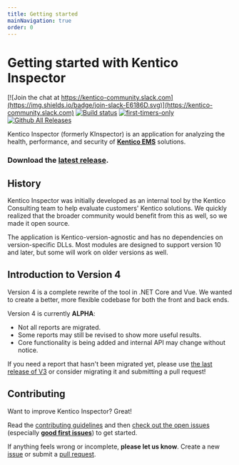```yaml
---
title: Getting started
mainNavigation: true
order: 0
---
```


# Getting started with Kentico Inspector

[![Join the chat at https://kentico-community.slack.com](https://img.shields.io/badge/join-slack-E6186D.svg)](https://kentico-community.slack.com)
[![Build status](https://ci.appveyor.com/api/projects/status/n3nrch61bqxh497e/branch/master?svg=true)](https://ci.appveyor.com/project/kentico/kinspector-98xj0/branch/master)
[![first-timers-only](https://img.shields.io/badge/first--timers--only-friendly-blue.svg)](http://www.firsttimersonly.com/)
[![Github All Releases](https://img.shields.io/github/downloads/kentico/kinspector/total.svg)](https://github.com/Kentico/KInspector/releases)

Kentico Inspector (formerly KInspector) is an application for analyzing the health, performance, and security of **[Kentico EMS](https://www.kentico.com/)** solutions.

### Download the [latest release](https://github.com/Kentico/KInspector/releases/latest).

## History

Kentico Inspector was initially developed as an internal tool by the Kentico Consulting team to help evaluate customers' Kentico solutions. We quickly realized that the broader community would benefit from this as well, so we made it open source.

The application is Kentico-version-agnostic and has no dependencies on version-specific DLLs. Most modules are designed to support version 10 and later, but some will work on older versions as well.

## Introduction to Version 4

Version 4 is a complete rewrite of the tool in .NET Core and Vue. We wanted to create a better, more flexible codebase for both the front and back ends.

Version 4 is currently **ALPHA**:

- Not all reports are migrated.
- Some reports may still be revised to show more useful results.
- Core functionality is being added and internal API may change without notice.

If you need a report that hasn't been migrated yet, please use [the last release of V3](https://github.com/Kentico/KInspector/releases) or consider migrating it and submitting a pull request!

## Contributing

Want to improve Kentico Inspector? Great!

Read the [contributing guidelines](https://github.com/Kentico/KInspector/blob/master/CONTRIBUTING.md) and then [check out the open issues](https://github.com/Kentico/KInspector/issues) (especially **[good first issues](https://github.com/Kentico/KInspector/labels/good%20first%20issue)**) to get started.

If anything feels wrong or incomplete, **please let us know**. Create a new [issue](https://github.com/Kentico/KInspector/issues/new) or submit a [pull request](https://help.github.com/articles/using-pull-requests/).
